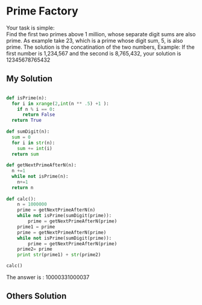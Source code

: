 # Prime Factory

Your task is simple:  
Find the first two primes above 1 million, whose separate digit sums are also prime.
As example take 23, which is a prime whose digit sum, 5, is also prime.
The solution is the concatination of the two numbers,
Example: If the first number is 1,234,567
and the second is 8,765,432,
your solution is 12345678765432

## My Solution
```Python

def isPrime(n):
  for i in xrange(2,int(n ** .5) +1 ):
    if n % i == 0:
      return False
  return True
  
def sumDigit(n):
  sum = 0
  for i in str(n):
    sum += int(i)
  return sum
  
def getNextPrimeAfterN(n):
  n +=1
  while not isPrime(n):
    n+=1
  return n
  
def calc():
	n = 1000000
	prime = getNextPrimeAfterN(n)
	while not isPrime(sumDigit(prime)):
		prime = getNextPrimeAfterN(prime)
	prime1 = prime
	prime = getNextPrimeAfterN(prime)
	while not isPrime(sumDigit(prime)):
		prime = getNextPrimeAfterN(prime)
	prime2= prime
	print str(prime1) + str(prime2)

calc()

```

The answer is : 10000331000037

## Others Solution

```

```
